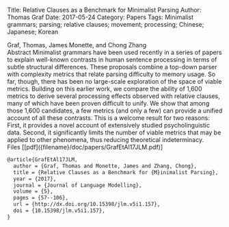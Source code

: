 Title: Relative Clauses as a Benchmark for Minimalist Parsing
Author: Thomas Graf
Date: 2017-05-24
Category: Papers
Tags: Minimalist grammars; parsing; relative clauses; movement; processing; Chinese; Japanese; Korean

<div markdown class="authors">
Graf, Thomas, James Monette, and Chong Zhang
</div>

<div markdown class="abstract">
<span id="abstract-title">Abstract</span>
Minimalist grammars have been used recently in a series of papers to explain well-known contrasts in human sentence processing in terms of subtle structural differences.
These proposals combine a top-down parser with complexity metrics that relate parsing difficulty to memory usage.
So far, though, there has been no large-scale exploration of the space of viable metrics.
Building on this earlier work, we compare the ability of 1,600 metrics to derive several processing effects observed with relative clauses, many of which have been proven difficult to unify.
We show that among those 1,600 candidates, a few metrics (and only a few) can provide a unified account of all these contrasts.
This is a welcome result for two reasons: First, it provides a novel account of extensively studied psycholinguistic data.
Second, it significantly limits the number of viable metrics that may be applied to other phenomena, thus reducing theoretical indeterminacy.
</div>

<div markdown class="files">
<span id="files-title">Files</span>
[[pdf]({filename}/doc/papers/GrafEtAl17JLM.pdf)]
</div>

~~~latex
@article{GrafEtAl17JLM,
  author = {Graf, Thomas and Monette, James and Zhang, Chong},
  title = {Relative Clauses as a Benchmark for {M}inimalist Parsing},
  year = {2017},
  journal = {Journal of Language Modelling},
  volume = {5},
  pages = {57--106},
  url = {http://dx.doi.org/10.15398/jlm.v5i1.157},
  doi = {10.15398/jlm.v5i1.157},
}
~~~
